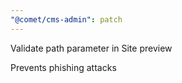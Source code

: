 ```yaml
---
"@comet/cms-admin": patch
---
```


Validate path parameter in Site preview

Prevents phishing attacks
